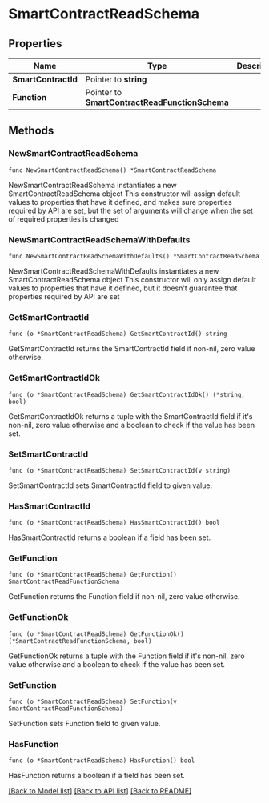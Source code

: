 # SmartContractReadSchema

## Properties

Name | Type | Description | Notes
------------ | ------------- | ------------- | -------------
**SmartContractId** | Pointer to **string** |  | [optional] 
**Function** | Pointer to [**SmartContractReadFunctionSchema**](SmartContractReadFunctionSchema.md) |  | [optional] 

## Methods

### NewSmartContractReadSchema

`func NewSmartContractReadSchema() *SmartContractReadSchema`

NewSmartContractReadSchema instantiates a new SmartContractReadSchema object
This constructor will assign default values to properties that have it defined,
and makes sure properties required by API are set, but the set of arguments
will change when the set of required properties is changed

### NewSmartContractReadSchemaWithDefaults

`func NewSmartContractReadSchemaWithDefaults() *SmartContractReadSchema`

NewSmartContractReadSchemaWithDefaults instantiates a new SmartContractReadSchema object
This constructor will only assign default values to properties that have it defined,
but it doesn't guarantee that properties required by API are set

### GetSmartContractId

`func (o *SmartContractReadSchema) GetSmartContractId() string`

GetSmartContractId returns the SmartContractId field if non-nil, zero value otherwise.

### GetSmartContractIdOk

`func (o *SmartContractReadSchema) GetSmartContractIdOk() (*string, bool)`

GetSmartContractIdOk returns a tuple with the SmartContractId field if it's non-nil, zero value otherwise
and a boolean to check if the value has been set.

### SetSmartContractId

`func (o *SmartContractReadSchema) SetSmartContractId(v string)`

SetSmartContractId sets SmartContractId field to given value.

### HasSmartContractId

`func (o *SmartContractReadSchema) HasSmartContractId() bool`

HasSmartContractId returns a boolean if a field has been set.

### GetFunction

`func (o *SmartContractReadSchema) GetFunction() SmartContractReadFunctionSchema`

GetFunction returns the Function field if non-nil, zero value otherwise.

### GetFunctionOk

`func (o *SmartContractReadSchema) GetFunctionOk() (*SmartContractReadFunctionSchema, bool)`

GetFunctionOk returns a tuple with the Function field if it's non-nil, zero value otherwise
and a boolean to check if the value has been set.

### SetFunction

`func (o *SmartContractReadSchema) SetFunction(v SmartContractReadFunctionSchema)`

SetFunction sets Function field to given value.

### HasFunction

`func (o *SmartContractReadSchema) HasFunction() bool`

HasFunction returns a boolean if a field has been set.


[[Back to Model list]](../README.md#documentation-for-models) [[Back to API list]](../README.md#documentation-for-api-endpoints) [[Back to README]](../README.md)


